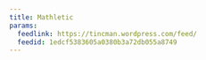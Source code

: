 ```yaml
---
title: Mathletic
params:
  feedlink: https://tincman.wordpress.com/feed/
  feedid: 1edcf5383605a0380b3a72db055a8749
---
```

